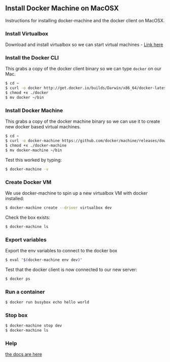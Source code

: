 Install Docker Machine on MacOSX
--------------------------------

Instructions for installing docker-machine and the docker client on MacOSX.

### Install Virtualbox
Download and install virtualbox so we can start virtual machines - [Link here](https://www.virtualbox.org/wiki/Downloads)

### Install the Docker CLI
This grabs a copy of the docker client binary so we can type `docker` on our Mac.

```bash
$ cd ~
$ curl -o docker http://get.docker.io/builds/Darwin/x86_64/docker-latest
$ chmod +x ./docker
$ mv docker ~/bin
```

### Install Docker Machine
This grabs a copy of the docker machine binary so we can use it to create new docker based virtual machines.

```bash
$ cd ~
$ curl -o docker-machine https://github.com/docker/machine/releases/download/v0.1.0/docker-machine_darwin-amd64
$ chmod +x ./docker-machine
$ mv docker-machine ~/bin
```

Test this worked by typing:

```bash
$ docker-machine -v
```

### Create Docker VM
We use docker-machine to spin up a new virtualbox VM with docker installed:

```bash
$ docker-machine create --driver virtualbox dev
```

Check the box exists:

```bash
$ docker-machine ls
```

### Export variables
Export the env variables to connect to the docker box

```bash
$ eval "$(docker-machine env dev)"
```

Test that the docker client is now connected to our new server:

```bash
$ docker ps
```

### Run a container

```bash
$ docker run busybox echo hello world
```

### Stop box

```bash
$ docker-machine stop dev
$ docker-machine ls
```

### Help

[the docs are here](https://docs.docker.com/machine/)